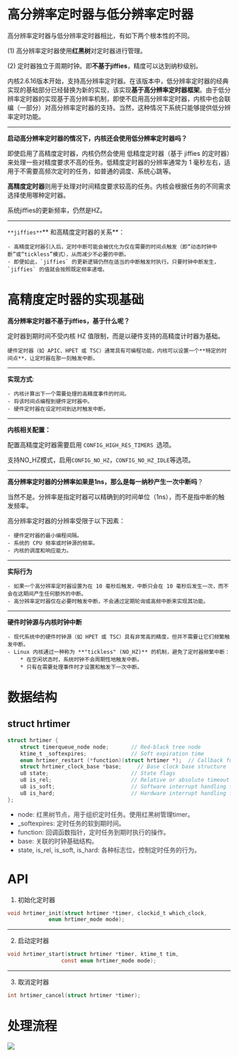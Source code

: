 # 高分辨率定时器与低分辨率定时器
高分辨率定时器与低分辨率定时器相比，有如下两个根本性的不同。

(1) 高分辨率定时器使用**红黑树**对定时器进行管理。

(2) 定时器独立于周期时钟。即**不基于jiffies**，精度可以达到纳秒级别。

内核2.6.16版本开始，支持高分辨率定时器。在该版本中，低分辨率定时器的经典实现的基础部分已经替换为新的实现，该实现**基于高分辨率定时器框架**。由于低分辨率定时器的实现基于高分辨率机制，即使不启用高分辨率定时器，内核中也会联编（一部分）对高分辨率定时器的支持。当然，这种情况下系统只能够提供低分辨率定时功能。

---

**启动高分辨率定时器的情况下，内核还会使用低分辨率定时器吗？**

即使启用了高精度定时器，内核仍然会使用 低精度定时器（基于 jiffies 的定时器）来处理一些对精度要求不高的任务。低精度定时器的分辨率通常为 1 毫秒左右，适用于不需要高频次定时的任务，如普通的调度、系统心跳等。

**高精度定时器**则用于处理对时间精度要求较高的任务。内核会根据任务的不同需求选择使用哪种定时器。  

系统jiffies的更新频率，仍然是HZ。

---

`**jiffies**`** 和高精度定时器的关系**：

    - 高精度定时器引入后，定时中断可能会被优化为仅在需要的时间点触发（即“动态时钟中断”或“tickless”模式），从而减少不必要的中断。
    - 即便如此，`jiffies` 的更新逻辑仍然在适当的中断触发时执行。只要时钟中断发生，`jiffies` 的值就会按照既定频率递增。

# 高精度定时器的实现基础
**高分辨率定时器不基于jiffies，基于什么呢？**

定时器到期时间不受内核 HZ 值限制，而是以硬件支持的高精度计时器为基础。

 	硬件定时器（如 APIC、HPET 或 TSC）通常具有可编程功能，内核可以设置一个**特定的时间点**，让定时器在那一刻触发中断。 

---

**实现方式**:

    - 内核计算出下一个需要处理的高精度事件的时间。
    - 将该时间点编程到硬件定时器中。
    - 硬件定时器在设定时间到达时触发中断。

---

**内核相关配置：**

配置高精度定时器需要启用 `CONFIG_HIGH_RES_TIMERS `选项。

支持NO_HZ模式，启用`CONFIG_NO_HZ`，`CONFIG_NO_HZ_IDLE`等选项。

---

**高分辨率定时器的分辨率如果是1ns，那么是每一纳秒产生一次中断吗**？

当然不是。分辨率是指定时器可以精确到的时间单位（1ns），而不是指中断的触发频率。

 高分辨率定时器的分辨率受限于以下因素：

    - 硬件定时器的最小编程间隔。
    - 系统的 CPU 频率或时钟源的频率。
    - 内核的调度和响应能力。

---

**实际行为**

    - 如果一个高分辨率定时器设置为在 10 毫秒后触发，中断只会在 10 毫秒后发生一次，而不会在这期间产生任何额外的中断。
    - 高分辨率定时器仅在必要时触发中断，不会通过定期轮询或高频中断来实现其功能。

---

**硬件时钟源与内核时钟中断**

    - 现代系统中的硬件时钟源（如 HPET 或 TSC）具有非常高的精度，但并不需要让它们频繁触发中断。
    - Linux 内核通过一种称为 **"tickless" (NO_HZ)** 的机制，避免了定时器频繁中断：
        * 在空闲状态时，系统时钟不会周期性地触发中断。
        * 只有在需要处理事件时才设置和触发下一次中断。

# 数据结构
## struct hrtimer
```c
struct hrtimer {
    struct timerqueue_node node;       // Red-black tree node
    ktime_t _softexpires;              // Soft expiration time
    enum hrtimer_restart (*function)(struct hrtimer *);  // Callback function
    struct hrtimer_clock_base *base;     // Base clock base structure
    u8 state;                          // State flags
    u8 is_rel;                         // Relative or absolute timeout flag
    u8 is_soft;                        // Software interrupt handling flag
    u8 is_hard;                        // Hardware interrupt handling flag
};
```

+ <font style="color:rgb(55, 58, 64);">node: 红黑树节点，用于组织定时任务。使用红黑树管理timer。</font>
+ <font style="color:rgb(55, 58, 64);">_softexpires: 定时任务的软到期时间。</font>
+ <font style="color:rgb(55, 58, 64);">function: 回调函数指针，定时任务到期时执行的操作。</font>
+ <font style="color:rgb(55, 58, 64);">base: 关联的时钟基础结构。</font>
+ <font style="color:rgb(55, 58, 64);">state, is_rel, is_soft, is_hard: 各种标志位，控制定时任务的行为。</font>

# API
1. 初始化定时器

```c
void hrtimer_init(struct hrtimer *timer, clockid_t which_clock,
			 enum hrtimer_mode mode);
```

---

2. 启动定时器

```c
void hrtimer_start(struct hrtimer *timer, ktime_t tim,
				 const enum hrtimer_mode mode);
```

---

3. 取消定时器

```c
int hrtimer_cancel(struct hrtimer *timer);
```

# 处理流程
![](https://cdn.nlark.com/yuque/0/2025/png/756577/1737882181246-4b78b308-4d3d-4d92-a1f1-61bc0f1d1e5b.png)





